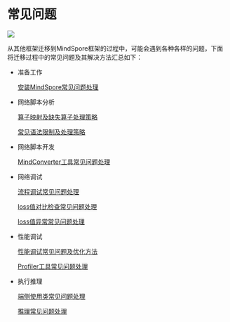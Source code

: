 # 常见问题

<a href="https://gitee.com/mindspore/docs/blob/r1.6/docs/mindspore/migration_guide/source_zh_cn/faq.md" target="_blank"><img src="https://gitee.com/mindspore/docs/raw/r1.6/resource/_static/logo_source.png"></a>

从其他框架迁移到MindSpore框架的过程中，可能会遇到各种各样的问题，下面将迁移过程中的常见问题及其解决方法汇总如下：

- 准备工作

    [安装MindSpore常见问题处理](https://www.mindspore.cn/docs/faq/zh-CN/r1.6/installation.html)

- 网络脚本分析

    [算子映射及缺失算子处理策略](https://www.mindspore.cn/docs/migration_guide/zh-CN/r1.6/script_analysis.html#id3)

    [常见语法限制及处理策略](https://www.mindspore.cn/docs/migration_guide/zh-CN/r1.6/script_analysis.html#id6)

- 网络脚本开发

    [MindConverter工具常见问题处理](https://gitee.com/mindspore/mindinsight/blob/r1.6/ecosystem_tools/mindconverter/README_CN.md#%E5%B8%B8%E8%A7%81%E9%97%AE%E9%A2%98)

- 网络调试

    [流程调试常见问题处理](https://www.mindspore.cn/docs/migration_guide/zh-CN/r1.6/neural_network_debug.html#id6)

    [loss值对比检查常见问题处理](https://www.mindspore.cn/docs/migration_guide/zh-CN/r1.6/neural_network_debug.html#id8)

    [loss值异常常见问题处理](https://www.mindspore.cn/docs/migration_guide/zh-CN/r1.6/neural_network_debug.html#id11)

- 性能调试

    [性能调试常见问题及优化方法](https://www.mindspore.cn/docs/migration_guide/zh-CN/r1.6/sample_code.html#id26)

    [Profiler工具常见问题处理](https://www.mindspore.cn/docs/migration_guide/zh-CN/r1.6/performance_optimization.html#id6)

- 执行推理

    [端侧使用类常见问题处理](https://www.mindspore.cn/lite/faq/zh-CN/r1.6/faq.html)

    [推理常见问题处理](https://www.mindspore.cn/docs/faq/zh-CN/r1.6/inference.html)
